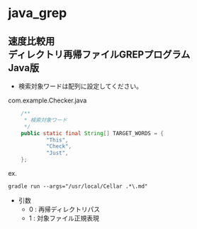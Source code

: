 # java_grep

## 速度比較用<br/>ディレクトリ再帰ファイルGREPプログラム<br/>Java版

 * 検索対象ワードは配列に設定してください。

com.example.Checker.java
``` java
    /**
     * 検索対象ワード
     */
    public static final String[] TARGET_WORDS = {
            "This",
            "Check",
            "Just",
    };

```

ex.
```
gradle run --args="/usr/local/Cellar .*\.md"
```
 * 引数
   * 0 : 再帰ディレクトリパス
   * 1 : 対象ファイル正規表現
